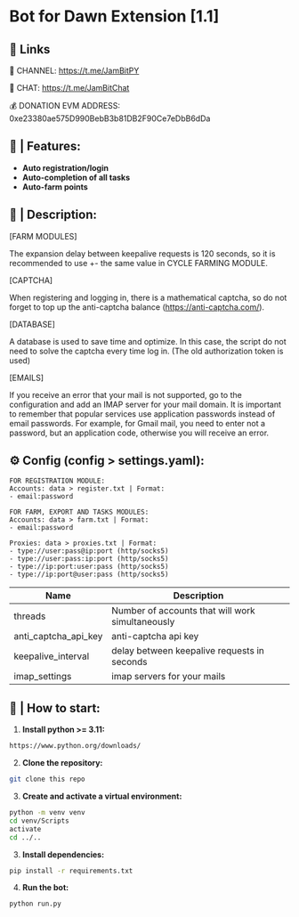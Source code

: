 # Bot for Dawn Extension [1.1]

## 🔗 Links

🔔 CHANNEL: https://t.me/JamBitPY

💬 CHAT: https://t.me/JamBitChat

💰 DONATION EVM ADDRESS: 0xe23380ae575D990BebB3b81DB2F90Ce7eDbB6dDa

## 🤖 | Features:
- **Auto registration/login**
- **Auto-completion of all tasks**
- **Auto-farm points**


## 📝 | Description:
[FARM MODULES]

The expansion delay between keepalive requests is 120 seconds, so it is recommended to use +- the same value in CYCLE FARMING MODULE.

[CAPTCHA]

When registering and logging in, there is a mathematical captcha, so do not forget to top up the anti-captcha balance (https://anti-captcha.com/).

[DATABASE]

A database is used to save time and optimize. In this case, the script do not need to solve the captcha every time log in. (The old authorization token is used)

[EMAILS]

If you receive an error that your mail is not supported, go to the configuration and add an IMAP server for your mail domain. It is important to remember that popular services use application passwords instead of email passwords. For example, for Gmail mail, you need to enter not a password, but an application code, otherwise you will receive an error.


## ⚙️ Config (config > settings.yaml):

```
FOR REGISTRATION MODULE:
Accounts: data > register.txt | Format:
- email:password

FOR FARM, EXPORT AND TASKS MODULES:
Accounts: data > farm.txt | Format:
- email:password

Proxies: data > proxies.txt | Format:
- type://user:pass@ip:port (http/socks5)
- type://user:pass:ip:port (http/socks5)
- type://ip:port:user:pass (http/socks5)
- type://ip:port@user:pass (http/socks5)
```


| Name              | Description                                      |
|-------------------|--------------------------------------------------|
| threads           | Number of accounts that will work simultaneously |
| anti_captcha_api_key             | anti-captcha api key                             |
| keepalive_interval             | delay between keepalive requests in seconds      |
| imap_settings             | imap servers for your mails                      |



## 🚀 | How to start:
1. **Install python >= 3.11:**
```bash
https://www.python.org/downloads/
```
2. **Clone the repository:**
```bash
git clone this repo
```
3. **Create and activate a virtual environment:**
```bash
python -m venv venv
cd venv/Scripts
activate
cd ../..
```
3. **Install dependencies:**

```bash
pip install -r requirements.txt
```
4. **Run the bot:**
```bash
python run.py
```